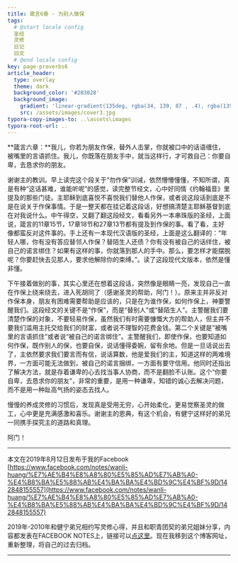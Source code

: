```yaml
---
title: 箴言6章 - 为别人做保
tags: 
  # @start locale config
  圣经
  灵修
  日记
  旧文
  # @end locale config
key: page-proverbs6
article_header:
  type: overlay
  theme: dark
  background_color: '#203028'
  background_image:
    gradient: 'linear-gradient(135deg, rgba(34, 139, 87 , .4), rgba(139, 34, 139, .4))'
    src: /assets/images/cover3.jpg
typora-copy-images-to: ..\assets\images
typora-root-url: ..
---
```


**箴言六章：**我儿，你若为朋友作保，替外人击掌，你就被口中的话语缠住，被嘴里的言语抓住。我儿，你既落在朋友手中，就当这样行，才可救自己：你要自卑，去恳求你的朋友。

<!--more-->

谢谢主的教训。早上读完这个段关于“勿作保”训诫，依然懵懵懂懂，不知所谓，真是有种“这话甚难，谁能听呢”的感觉，读完整节经文，心中好同情《约翰福音》里提及的那些门徒。主耶稣到底喜悦不喜悦我们替他人作保，或者说这段话到底是不是在说关于作保事情。于是一整天都在挂记着这段话，好想搞清楚主耶稣基督到底在对我说什么。中午得空，又翻了翻这段经文，看看另外一本串珠版的圣经，上面说，箴言的11章15节，17章18节和27章13节都有提及到作保的事。看了看，主好像都蛮反对这件事的。手上还有一本现代汉语版的圣经，上面是这么翻译的：“年轻人哪，你有没有答应替邻人作保？替陌生人还债？你有没有被自己的话绊住，被自己的诺言绑住？如果有这样的事，你就落到那人的手中。那么，要怎样才能摆脱呢？你要赶快去见那人，要求他解除你的束缚。”。读了这段现代文版本，依然是懂非懂。

下午接着做别的事，其实心里还在想着这段话，突然像是眼睛一亮，发现自己一直在作保上绕来绕去，进入死胡同了（感谢圣灵的帮助，阿门！）。原来主并非反对作保本身，朋友有困难需要帮助是应该的，只是在为谁作保，如何作保上，神要警醒我们。这段经文的关键不是“作保”，而是“替别人”或“替陌生人”。主警醒我们要清楚作保的对象，不要轻易作保，虽然我们有时需要慷慨大方的帮助人，但主并不要我们滥用主托交给我们的财富，或者说不理智的花费金钱。第二个关键是“被嘴里的言语抓住”或者说“被自己的诺言绑住”。主警醒我们，即使作保，也要知道如何作保，既作别人的保，也要自保，说话懂得委婉，留有余地。但是一旦话说出去了，主依然要求我们要言而有信，说话算数，他是爱我们的主，知道这样的两难境界，一方面可能无法做到，被自己的诺言捆绑，一方面有要守信用。他同时还指出了解决方法，就是存着谦卑的心去找当事人协商，而不是翻脸不认账。这个“你要自卑，去恳求你的朋友”，非常的重要，是用一种谦卑，知错的诚心去解决问题，而不是用一种趾高气扬的姿态去找人。

慢慢的养成灵修的习惯后，发现真是受用无穷，心开始柔化，更易觉察圣灵的做工，心中更是充满感激和喜乐。谢谢主的恩典，有这个机会，有健宁这样好的弟兄一同携手探究主的道路和真理。

阿门！

---

本文在2019年8月12日发布于我的Facebook [https://www.facebook.com/notes/wanli-huang/%E7%AE%B4%E8%A8%80%E5%85%AD%E7%AB%A0-%E4%B8%BA%E5%88%AB%E4%BA%BA%E4%BD%9C%E4%BF%9D/142848155557](https://www.facebook.com/notes/wanli-huang/%E7%AE%B4%E8%A8%80%E5%85%AD%E7%AB%A0-%E4%B8%BA%E5%88%AB%E4%BA%BA%E4%BD%9C%E4%BF%9D/142848155557)

2019年-2010年和健宁弟兄相约写灵修心得，并且和职青团契的弟兄姐妹分享，内容都发表在FACEBOOK NOTES上，链接可以[点这里](https://www.facebook.com/wanli.huang/notes)。现在我移到这个博客网址，重新整理，将自己的过去归档。

---



